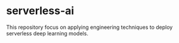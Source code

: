 # serverless-ai
This repository focus on applying engineering techniques to deploy serverless deep learning models.
